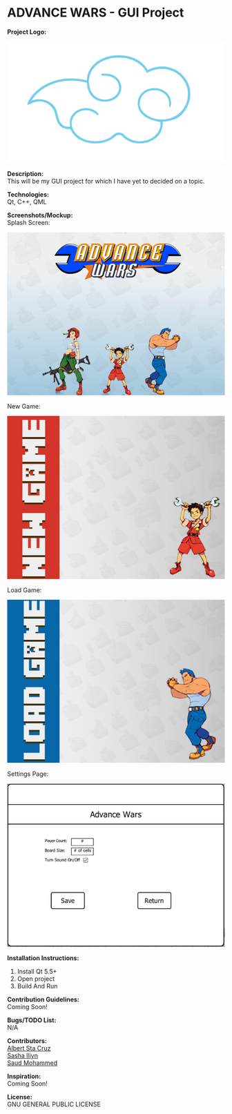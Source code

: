 # ADVANCE WARS - GUI Project 

<b>Project Logo:</b>

![Alt text](/img/Logo/Cloud.png)

<b>Description:</b><br />
This will be my GUI project for which I have yet to decided on a topic. 

<b>Technologies:</b><br />
Qt, C++, QML

<b>Screenshots/Mockup:</b><br />
Splash Screen:

![Alt text](/img/AdvancedLogoBG.PNG)

New Game:

![Alt text](/img/AdvancedLogoNewGame.PNG)

Load Game:

![Alt text](/img/AdvancedLogoLoadGame.PNG)

Settings Page:

![Alt text](/img/Screenshots/settings_page.PNG)

<b>Installation Instructions:</b><br />
1. Install Qt 5.5+<br />
2. Open project<br />
3. Build And Run<br />

<b>Contribution Guidelines:</b><br />
Coming Soon!

<b>Bugs/TODO List:</b><br />
N/A

<b>Contributors:</b><br />
[Albert Sta Cruz](https://github.com/aStaCruz)<br />
[Sasha Iliyn](https://github.com/SashaIliyn)<br />
[Saud Mohammed](https://github.com/SaudMoh)<br />

<b>Inspiration:</b><br />
Coming Soon!

<b>License:</b><br />
GNU GENERAL PUBLIC LICENSE
